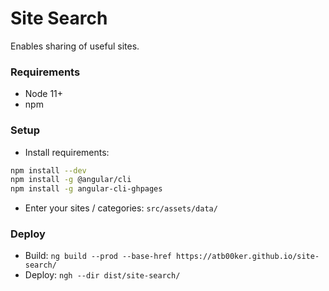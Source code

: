 # Site Search

Enables sharing of useful sites.

### Requirements

- Node 11+
- npm

### Setup

- Install requirements:
```bash
npm install --dev
npm install -g @angular/cli
npm install -g angular-cli-ghpages
```

- Enter your sites / categories: `src/assets/data/`

### Deploy

- Build: `ng build --prod --base-href https://atb00ker.github.io/site-search/`
- Deploy: `ngh --dir dist/site-search/`
